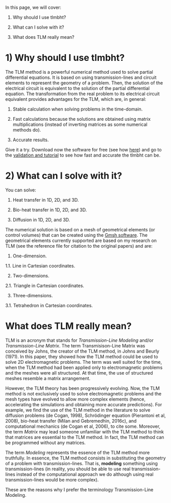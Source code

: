 In this page, we will cover:

1) Why should I use tlmbht?

2) What can I solve with it?

3) What does TLM really mean?

# 1) Why should I use tlmbht?

The TLM method is a powerful numerical method used to solve partial differential equations. It is based on using transmission-lines and circuit elements to represent the geometry of a problem. Then, the solution of the electrical circuit is equivalent to the solution of the partial differential equation. The transformation from the real problem to its electrical circuit equivalent provides advantages for the TLM, which are, in general:
    
1. Stable calculation when solving problems in the time-domain.

2. Fast calculations because the solutions are obtained using matrix multiplications (instead of inverting matrices as some numerical methods do).

3. Accurate results.

Give it a try. Download now the software for free (see how [here](https://github.com/hugomilan/tlmbht/blob/master/README.md)) and go to the [validation and tutorial](https://github.com/hugomilan/tlmbht/wiki/Validation-and-Tutorial) to see how fast and accurate the tlmbht can be.

# 2) What can I solve with it?

You can solve:

1. Heat transfer in 1D, 2D, and 3D.

2. Bio-heat transfer in 1D, 2D, and 3D.

3. Diffusion in 1D, 2D, and 3D.

The numerical solution is based on a mesh of geometrical elements (or control volumes) that can be created using the [Gmsh software](http://www.gmsh.info). The geometrical elements currently supported are based on my research on TLM (see the reference file for citation to the original papers) and are:

1. One-dimension.

  1.1. Line in Cartesian coordinates.
 
2. Two-dimensions.

  2.1. Triangle in Cartesian coordinates.
 
3. Three-dimensions.

  3.1. Tetrahedron in Cartesian coordinates.



# What does TLM really mean?

TLM is an acronym that stands for *Transmission-Line Modeling* and/or *Transmission-Line Matrix*. The term Transmisison-Line Matrix was conceived by Johns, the creator of the TLM method, in Johns and Beurly (1971). In this paper, they showed how the TLM method could be used to solve 2D electromagnetic problems. The term was well suited for the time, when the TLM method had been applied only to electromagnetic problems and the meshes were all structured. At that time, the use of structured meshes resemble a matrix arrangement.

However, the TLM theory has been progressively evolving. Now, the TLM method is not exclusively used to solve electromagnetic problems and the mesh types have evolved to allow more complex elements (hence, accelerating the simulations and obtaining more accurate predictions). For example, we find the use of the TLM method in the literature to solve diffusion problems (de Cogan, 1998), Schrödinger equation (Pierantoni et al, 2008), bio-heat transfer (Milan and Gebremedhin, 2016c), and computational mechanics (de Cogan et al, 2006), to cite some. Moreover, the term *Matrix* may lead someone unfamiliar with the TLM method to think that matrices are essential to the TLM method. In fact, the TLM method can be programmed without any matrices.

The term *Modeling* represents the essence of the TLM method more truthfully. In essence, the TLM method consists in substituting the geometry of a problem with transmission-lines. That is, **modeling** something using transmission-lines (in reality, you should be able to use real transmission-lines instead of the computational approach we do although using real transmission-lines would be more complex).

These are the reasons why I prefer the terminology Transmission-Line Modeling.